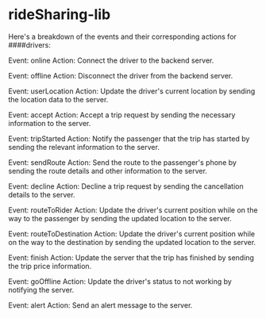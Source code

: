 # rideSharing-lib
Here's a breakdown of the events and their corresponding actions for ####drivers:

Event: online
Action: Connect the driver to the backend server.

Event: offline
Action: Disconnect the driver from the backend server.

Event: userLocation
Action: Update the driver's current location by sending the location data to the server.

Event: accept
Action: Accept a trip request by sending the necessary information to the server.

Event: tripStarted
Action: Notify the passenger that the trip has started by sending the relevant information to the server.

Event: sendRoute
Action: Send the route to the passenger's phone by sending the route details and other information to the server.

Event: decline
Action: Decline a trip request by sending the cancellation details to the server.

Event: routeToRider
Action: Update the driver's current position while on the way to the passenger by sending the updated location to the server.

Event: routeToDestination
Action: Update the driver's current position while on the way to the destination by sending the updated location to the server.

Event: finish
Action: Update the server that the trip has finished by sending the trip price information.

Event: goOffline
Action: Update the driver's status to not working by notifying the server.

Event: alert
Action: Send an alert message to the server.
